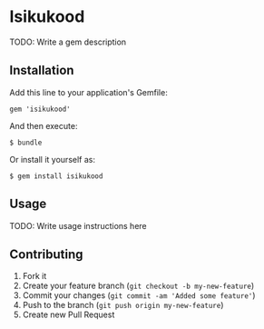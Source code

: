 # Isikukood

TODO: Write a gem description

## Installation

Add this line to your application's Gemfile:

    gem 'isikukood'

And then execute:

    $ bundle

Or install it yourself as:

    $ gem install isikukood

## Usage

TODO: Write usage instructions here

## Contributing

1. Fork it
2. Create your feature branch (`git checkout -b my-new-feature`)
3. Commit your changes (`git commit -am 'Added some feature'`)
4. Push to the branch (`git push origin my-new-feature`)
5. Create new Pull Request

